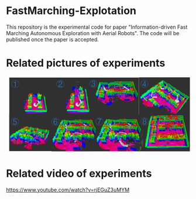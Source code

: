 # FastMarching-Explotation
This repository is the experimental code for paper "Information-driven Fast Marching Autonomous Exploration with Aerial Robots". The code will be published once the paper is accepted.
# Related pictures of experiments
![image](https://github.com/BoLeiChen/fastmarching-exploration/blob/main/image.png)
# Related video of experiments
https://www.youtube.com/watch?v=rjEGuZ3uMYM
